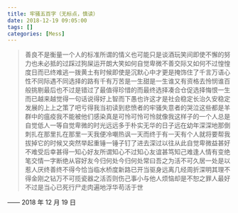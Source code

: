 ```yaml
---
title: 牢骚五百字（无标点，慎读）
date: 2018-12-19 09:05:00
tags: []
categories: [Mess]
---
```


> 善良不是衡量一个人的标准所谓的情义也可能只是谈酒玩笑间即使不懈的努力也未必抵的过踩过狗屎运开朗大笑如何自觉卑微不善交际又如何不过惶惶度日而已终难逃一拨黄土有时候即使是沉默心中才更是掩饰住了千言万语心性不同际遇不同选择的路有千有万苦是一生甜是一生谁又有资格去怜悯谁百般挑剔最后也不过是错过了最值得珍惜的而最终选择凑合仓促选择悔恨一生而已越来越觉得一句话说得好上智而下愚也许这才是社会稳定长治久安稳定发展的上上之策了吧亏得我当初读到悲愤者的牢骚失意者的哭泣这些都是羊群中的瘟疫我不能被他们感染真是可怜可怜可怜就像我这样子的一个人总是自觉低人一等自觉卑微的时光远远多于朴实无华的日子远在幼年深深地那倒刺扎在那里扎在那里一天我便冷嘲热讽一天而终于有一天有个人就将要帮我拔掉它的时候又突然举起重锤一锤子钉了进去深过以往从此自觉卑微益甚好不难受后幸甚得一知心好友所谓知心不过知心友谊甚笃知己难逢人情有变绝笔交情一字断绝从容好友今归何处今归何处常曰吾之为活不可久居一处是以惹人厌终善终不得今恰当临水桥度新路已开当驱身远离几经周折深明其理不得金刚之钻万不可揽瓷器之活否则伤己事小与他人烦恼却是不恕之罪人最好不过是当心已死行尸走肉遍地浮华苟活于世

—— 2018 年 12 月 19 日